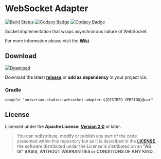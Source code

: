 WebSocket Adapter
===============

[![Build Status](https://travis-ci.org/universum-studios/java_websocket_adapter.svg?branch=master)](https://travis-ci.org/universum-studios/java_websocket_adapter)
[![Codacy Badge](https://api.codacy.com/project/badge/Grade/1eddbabb9b1942548519bf8bb665de95)](https://www.codacy.com/app/universum-studios/gradle_project_template_plugin?utm_source=github.com&amp;utm_medium=referral&amp;utm_content=universum-studios/gradle_project_template_plugin&amp;utm_campaign=Badge_Grade)
[![Codacy Badge](https://api.codacy.com/project/badge/Coverage/e29a6143d8ed43a395522c176eda318e)](https://www.codacy.com/app/universum-studios/java_websocket_adapter?utm_source=github.com&utm_medium=referral&utm_content=universum-studios/java_websocket_adapter&utm_campaign=Badge_Coverage)

Socket implementation that wraps asynchronous nature of WebSocket.

For more information please visit the **[Wiki](https://github.com/universum-studios/java_websocket_adapter/wiki)**.

## Download ##
[ ![Download](https://api.bintray.com/packages/universum-studios/java/universum.studios%3Awebsocket-adapter/images/download.svg) ](https://bintray.com/universum-studios/java/universum.studios%3Awebsocket-adapter/_latestVersion)

Download the latest **[release](https://github.com/universum-studios/java_websocket_adapter/releases "Latest Releases page")** or **add as dependency** in your project via:

### Gradle ###

    compile "universum.studios:websocket-adapter:${DESIRED_VERSION}@aar"

## License ##

Licensed under the **Apache License**: **[Version 2.0](http://www.apache.org/licenses/LICENSE-2.0)** or later.

> You can redistribute, modify or publish any part of the code presented within this repository but as it is described in the [**LICENSE**](https://github.com/universum-studios/java_websocket_adapter/blob/master/LICENSE.md), the software distributed under the License is distributed on an **"AS IS" BASIS, WITHOUT WARRANTIES or CONDITIONS OF ANY KIND**.
